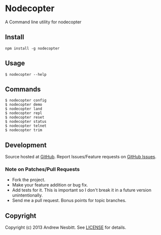 # Nodecopter

A Command line utility for nodecopter

## Install

    npm install -g nodecopter

## Usage

    $ nodecopter --help

## Commands

    $ nodecopter config
    $ nodecopter demo
    $ nodecopter land
    $ nodecopter repl
    $ nodecopter reset
    $ nodecopter status
    $ nodecopter telnet
    $ nodecopter trim

## Development

Source hosted at [GitHub](http://github.com/andrew/nodecopter).
Report Issues/Feature requests on [GitHub Issues](http://github.com/andrew/split/nodecopter).

### Note on Patches/Pull Requests

 * Fork the project.
 * Make your feature addition or bug fix.
 * Add tests for it. This is important so I don't break it in a future version unintentionally.
 * Send me a pull request. Bonus points for topic branches.

## Copyright

Copyright (c) 2013 Andrew Nesbitt. See [LICENSE](https://github.com/andrew/nodecopter/blob/master/LICENSE) for details.
